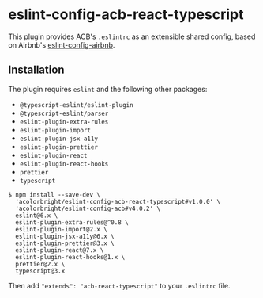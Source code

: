 # eslint-config-acb-react-typescript

This plugin provides ACB's `.eslintrc` as an extensible shared config, based on Airbnb's
[eslint-config-airbnb](https://github.com/airbnb/javascript/tree/master/packages/eslint-config-airbnb).

## Installation

The plugin requires `eslint` and the following other packages:

- `@typescript-eslint/eslint-plugin`
- `@typescript-eslint/parser`
- `eslint-plugin-extra-rules`
- `eslint-plugin-import`
- `eslint-plugin-jsx-a11y`
- `eslint-plugin-prettier`
- `eslint-plugin-react`
- `eslint-plugin-react-hooks`
- `prettier`
- `typescript`

```shell
$ npm install --save-dev \
  'acolorbright/eslint-config-acb-react-typescript#v1.0.0' \
  'acolorbright/eslint-config-acb#v4.0.2' \
  eslint@6.x \
  eslint-plugin-extra-rules@^0.8 \
  eslint-plugin-import@2.x \
  eslint-plugin-jsx-a11y@6.x \
  eslint-plugin-prettier@3.x \
  eslint-plugin-react@7.x \
  eslint-plugin-react-hooks@1.x \
  prettier@2.x \
  typescript@3.x
```

Then add `"extends": "acb-react-typescript"` to your `.eslintrc` file.

